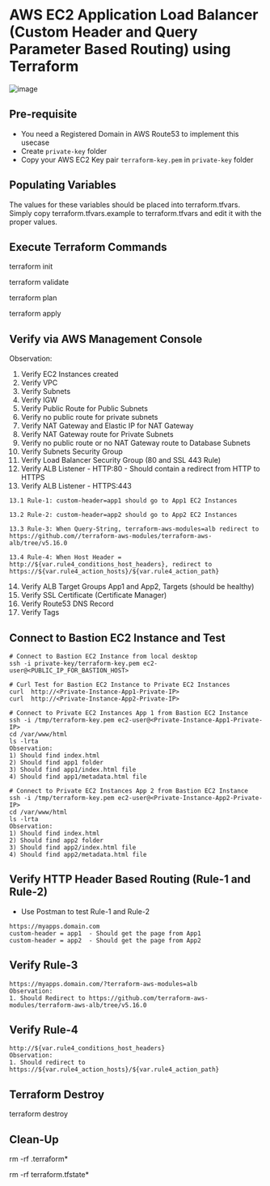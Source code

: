 # AWS EC2 Application Load Balancer (Custom Header and Query Parameter Based Routing) using Terraform

![image](https://drive.google.com/uc?export=view&id=1hiZryuhsNHeN_IITmUfQ46f7JT2MbuHc)

## Pre-requisite

- You need a Registered Domain in AWS Route53 to implement this usecase
- Create `private-key` folder
- Copy your AWS EC2 Key pair `terraform-key.pem` in `private-key` folder

## Populating Variables

The values for these variables should be placed into terraform.tfvars. Simply copy terraform.tfvars.example to terraform.tfvars and edit it with the proper values.

## Execute Terraform Commands

terraform init

terraform validate

terraform plan

terraform apply

## Verify via AWS Management Console

Observation:

1. Verify EC2 Instances created
2. Verify VPC
3. Verify Subnets
4. Verify IGW
5. Verify Public Route for Public Subnets
6. Verify no public route for private subnets
7. Verify NAT Gateway and Elastic IP for NAT Gateway
8. Verify NAT Gateway route for Private Subnets
9. Verify no public route or no NAT Gateway route to Database Subnets
10. Verify Subnets Security Group
11. Verify Load Balancer Security Group (80 and SSL 443 Rule)
12. Verify ALB Listener - HTTP:80 - Should contain a redirect from HTTP to HTTPS
13. Verify ALB Listener - HTTPS:443

```t
13.1 Rule-1: custom-header=app1 should go to App1 EC2 Instances

13.2 Rule-2: custom-header=app2 should go to App2 EC2 Instances

13.3 Rule-3: When Query-String, terraform-aws-modules=alb redirect to https://github.com//terraform-aws-modules/terraform-aws-alb/tree/v5.16.0

13.4 Rule-4: When Host Header = http://${var.rule4_conditions_host_headers}, redirect to https://${var.rule4_action_hosts}/${var.rule4_action_path}
```

14. Verify ALB Target Groups App1 and App2, Targets (should be healthy)
15. Verify SSL Certificate (Certificate Manager)
16. Verify Route53 DNS Record
17. Verify Tags

## Connect to Bastion EC2 Instance and Test

```t
# Connect to Bastion EC2 Instance from local desktop
ssh -i private-key/terraform-key.pem ec2-user@<PUBLIC_IP_FOR_BASTION_HOST>

# Curl Test for Bastion EC2 Instance to Private EC2 Instances
curl  http://<Private-Instance-App1-Private-IP>
curl  http://<Private-Instance-App2-Private-IP>

# Connect to Private EC2 Instances App 1 from Bastion EC2 Instance
ssh -i /tmp/terraform-key.pem ec2-user@<Private-Instance-App1-Private-IP>
cd /var/www/html
ls -lrta
Observation: 
1) Should find index.html
2) Should find app1 folder
3) Should find app1/index.html file
4) Should find app1/metadata.html file

# Connect to Private EC2 Instances App 2 from Bastion EC2 Instance
ssh -i /tmp/terraform-key.pem ec2-user@<Private-Instance-App2-Private-IP>
cd /var/www/html
ls -lrta
Observation: 
1) Should find index.html
2) Should find app2 folder
3) Should find app2/index.html file
4) Should find app2/metadata.html file
```

## Verify HTTP Header Based Routing (Rule-1 and Rule-2)

- Use Postman to test Rule-1 and Rule-2

```t
https://myapps.domain.com
custom-header = app1  - Should get the page from App1 
custom-header = app2  - Should get the page from App2
```

## Verify Rule-3

```t
https://myapps.domain.com/?terraform-aws-modules=alb
Observation: 
1. Should Redirect to https://github.com/terraform-aws-modules/terraform-aws-alb/tree/v5.16.0
```

## Verify Rule-4

```t
http://${var.rule4_conditions_host_headers}
Observation: 
1. Should redirect to https://${var.rule4_action_hosts}/${var.rule4_action_path}
```

## Terraform Destroy

terraform destroy

## Clean-Up

rm -rf .terraform*

rm -rf terraform.tfstate*

